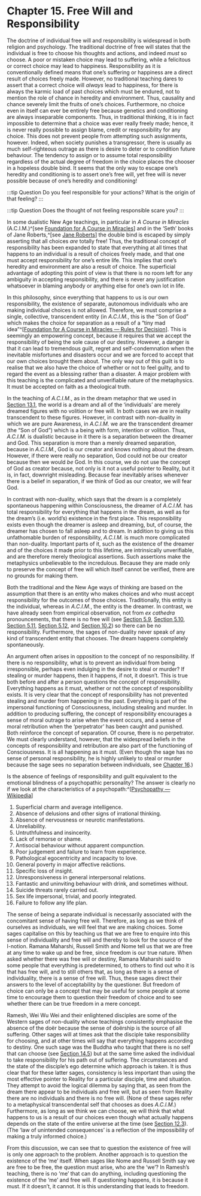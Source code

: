 # Chapter 15. Free Will and Responsibility

The doctrine of individual free will and responsibility is widespread in both religion and psychology. The traditional doctrine of free will states that the individual is free to choose his thoughts and actions, and indeed *must* so choose. A poor or mistaken choice may lead to suffering, while a felicitous or correct choice may lead to happiness. Responsibility as it is conventionally defined means that one’s suffering or happiness are a direct result of choices freely made. However, no traditional teaching dares to assert that a correct choice will *always* lead to happiness, for there is always the karmic load of past choices which must be endured, not to mention the role of chance in heredity and environment. Thus, causality and chance severely limit the fruits of one’s choices. Furthermore, no choice even in itself can ever be entirely free because genetics and conditioning are always inseparable components. Thus, in traditional thinking, it is in fact impossible to determine that a choice was ever really freely made; hence, it is never really possible to assign blame, credit or responsibility for any choice. This does not prevent people from attempting such assignments, however. Indeed, when society punishes a transgressor, there is usually as much self-righteous outrage as there is desire to deter or to condition future behaviour. The tendency to assign or to assume total responsibility regardless of the actual degree of freedom in the choice places the chooser in a hopeless double bind. It seems that the only way to escape one’s heredity and conditioning is to assert one’s free will, yet free will is never possible because of one’s heredity and conditioning!

:::tip Question
Do you feel responsible for your actions? What is the origin of that feeling?
:::

:::tip Question
Does the thought of not feeling responsible scare you?
:::

In some dualistic New Age teachings, in particular in *A Course in Miracles* (A.C.I.M.)^[see [Foundation for A Course in Miracles](https://www.facim.org/)] and in the ‘Seth’ books of Jane Roberts,^[see [Jane Roberts](https://en.wikipedia.org/wiki/Jane_Roberts)]  the double bind is escaped by simply asserting that all choices *are* totally free! Thus, the traditional concept of responsibility has been expanded to state that everything at all times that happens to an individual is a result of choices freely made, and that one must accept responsibility for one’s entire life. This implies that one’s heredity and environment are also a result of choice. The superficial advantage of adopting this point of view is that there is no room left for any ambiguity in accepting responsibility, and there is never any justification whatsoever in blaming anybody or anything else for one’s own lot in life.

In this philosophy, since everything that happens to us is our own responsibility, the existence of separate, autonomous individuals who are making individual choices is not allowed. Therefore, we must comprise a single, collective, transcendent entity (in *A.C.I.M.*, this is the “Son of God” which makes the choice for separation as a result of a “tiny mad idea”^[[Foundation for A Course in Miracles — Rules for Decision](https://facim.org/online-learning-aids/excerpt-series/rules-for-decision/rules-for-decision-part-i/)]. This is seemingly an empowering concept, because it requires that we accept the responsibility of being the sole cause of our destiny. However, a danger is that it can lead to tremendous guilt, regret and self-condemnation when the inevitable misfortunes and disasters occur and we are forced to accept that our own choices brought them about. The only way out of this guilt is to realise that we also have the choice of whether or not to feel guilty, and to regard the event as a blessing rather than a disaster. A major problem with this teaching is the complicated and unverifiable nature of the metaphysics. It must be accepted on faith as a theological truth.

In the teaching of *A.C.I.M.*, as in the dream metaphor that we used in [Section 13.1](/chapter-13-some-useful-metaphors/#_13-1-the-dream), the world is a dream and all of the ‘individuals’ are merely dreamed figures with no volition or free will. In both cases we are in reality transcendent to these figures. However, in contrast with non-duality in which we are pure Awareness, in *A.C.I.M.* we are the transcendent dreamer (the “Son of God”) which is a being with form, intention or volition. Thus, *A.C.I.M.* is dualistic because in it there is a separation between the dreamer and God. This separation is more than a merely dreamed separation, because in *A.C.I.M.*, God is our creator and knows nothing about the dream. However, if there were really no separation, God could not be our creator because then we would *be* God. In this course, we do not use the concept of God as creator because, not only is it not a useful pointer to Reality, but it is, in fact, downright misleading. Because fear inevitably arises whenever there is a belief in separation, if we think of God as our creator, we will fear God.

In contrast with non-duality, which says that the dream is a completely spontaneous happening within Consciousness, the dreamer of *A.C.I.M.* has total responsibility for everything that happens in the dream, as well as for the dream’s (i.e. world’s) existence in the first place. This responsibility exists even though the dreamer is asleep and dreaming, but, of course, the dreamer has chosen to fall asleep and to dream. In addition to giving us this unfathomable burden of responsibility, *A.C.I.M.* is much more complicated than non-duality. Important parts of it, such as the existence of the dreamer and of the choices it made prior to this lifetime, are intrinsically unverifiable, and are therefore merely theological assertions. Such assertions make the metaphysics unbelievable to the incredulous. Because they are made only to preserve the concept of free will which itself cannot be verified, there are no grounds for making them.

Both the traditional and the New Age ways of thinking are based on the assumption that there is an entity who makes choices and who must accept responsibility for the outcomes of those choices. Traditionally, this entity is the individual, whereas in *A.C.I.M.*, the entity is the dreamer. In contrast, we have already seen from empirical observation, not from *ex cathedra* pronouncements, that there is no free will (see [Section 5.9](/chapter-5-conscious-mind-free-will/#_5-9-the-experiments-of-libet-et-al-and-their-implications-for-free-will), [Section 5.10](/chapter-5-conscious-mind-free-will/#_5-10-brain-imaging-measurements-on-free-will), [Section 5.11](/chapter-5-conscious-mind-free-will/#_5-11-free-will-as-the-possibility-of-alternative-action), [Section 5.12](/chapter-5-conscious-mind-free-will/#_5-12-the-origin-of-the-belief-in-free-will), and [Section 10.2](/chapter-10-teaching-non-duality/#_10-2-the-practices)) so there can be no responsibility. Furthermore, the sages of non-duality never speak of any kind of transcendent entity that chooses. The dream happens completely spontaneously.

An argument often arises in opposition to the concept of no responsibility. If there is no responsibility, what is to prevent an individual from being irresponsible, perhaps even indulging in the desire to steal or murder? If stealing or murder happens, then it happens, if not, it doesn’t. This is true both before and after a person questions the concept of responsibility. Everything happens as it must, whether or not the concept of responsibility exists. It is very clear that the concept of responsibility has not prevented stealing and murder from happening in the past. Everything is part of the impersonal functioning of Consciousness, including stealing and murder. In addition to producing suffering, the concept of responsibility encourages a sense of moral outrage to arise when the event occurs, and a sense of moral retribution when the ‘perpetrator’ has been caught and punished. Both reïnforce the concept of separation. Of course, there is no perpetrator. We must clearly understand, however, that the widespread beliefs in the concepts of responsibility and retribution are also part of the functioning of Consciousness. It is all happening as it must. (Even though the sage has no sense of personal responsibility, he is highly unlikely to steal or murder because the sage sees no separation between individuals, see [Chapter 16](/chapter-16-love-seeking-itself/).)

Is the absence of feelings of responsibility and guilt equivalent to the emotional blindness of a psychopathic personality? The answer is clearly no if we look at the characteristics of a psychopath:^[[Psychopathy — Wikipedia](https://en.wikipedia.org/wiki/Psychopath)]

 1. Superficial charm and average intelligence.
 2. Absence of delusions and other signs of irrational thinking.
 3. Absence of nervousness or neurotic manifestations.
 4. Unreliability.
 5. Untruthfulness and insincerity.
 6. Lack of remorse or shame.
 7. Antisocial behaviour without apparent compunction.
 8. Poor judgement and failure to learn from experience.
 9. Pathological egocentricity and incapacity to love.
 10. General poverty in major affective reäctions.
 11. Specific loss of insight.
 12. Unresponsiveness in general interpersonal relations.
 13. Fantastic and uninviting behaviour with drink, and sometimes without.
 14. Suicide threats rarely carried out.
 15. Sex life impersonal, trivial, and poorly integrated.
 16. Failure to follow any life plan.

The sense of being a separate individual is necessarily associated with the concomitant sense of having free will. Therefore, as long as we think of ourselves as individuals, we will feel that we are making choices. Some sages capitalise on this by teaching us that we are free to enquire into this sense of individuality and free will and thereby to look for the source of the I-notion. Ramana Maharshi, Russell Smith and Nome tell us that we are free at any time to wake up and be free, since freedom is our true nature. When asked whether there was free will or destiny, Ramana Maharshi said to some people that everything is predetermined, to others to find out who it is that has free will, and to still others that, as long as there is a sense of individuality, there is a sense of free will. Thus, these sages direct their answers to the level of acceptability by the questioner. But freedom of choice can only be a concept that may be useful for some people at some time to encourage them to question their freedom of choice and to see whether there can be true freedom in a mere concept.

Ramesh, Wei Wu Wei and their enlightened disciples are some of the Western sages of non-duality whose teachings consistently emphasise the absence of the doër because the sense of doërship is the source of all suffering. Other sages will at times ask that the disciple take responsibility for choosing, and at other times will say that everything happens according to destiny. One such sage was the Buddha who taught that there is no self that can choose (see [Section 14.5](/chapter-14-religion-belief-non-duality/#_14-5-buddhism-%E2%80%94-religion-or-not)) but at the same time asked the individual to take responsibility for his path out of suffering. The circumstances and the state of the disciple’s ego determine which approach is taken. It is thus clear that for these latter sages, consistency is less important than using the most effective pointer to Reality for a particular disciple, time and situation. They attempt to avoid the logical dilemma by saying that, as seen from the dream there appear to be individuals and free will, but as seen from Reality there are no individuals and there is no free will. (None of these sages refer to a metaphysical transcendental self that chooses as does *A.C.I.M.*) Furthermore, as long as we think we can choose, we will think that what happens to us is a result of our choices even though what actually happens depends on the state of the entire universe at the time (see [Section 12.3](/chapter-12-space-time-causality-destiny/#_12-3-the-concept-of-causality)). (The ‘law of unintended consequences’ is a reflection of the impossibility of making a truly informed choice.)

From this discussion, we can see that to question the existence of free will is only one approach to the problem. Another approach is to question the existence of the ‘me’ itself. When sages like Nome and Russell Smith say we are free to be free, the question must arise, who are the ‘we’? In Ramesh’s teaching, there is no ‘me’ that can do anything, including questioning the existence of the ‘me’ and free will. If questioning happens, it is because it must. If it doesn’t, it cannot. It is this understanding that leads to freedom.

